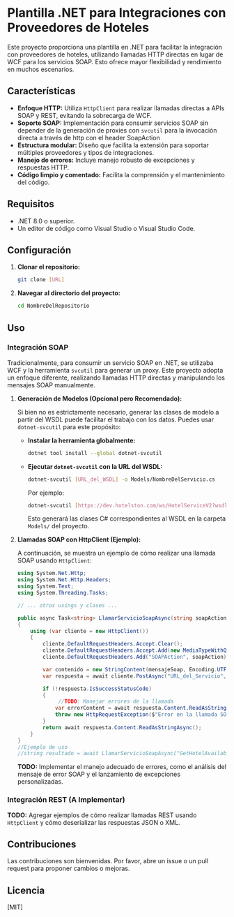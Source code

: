 # Plantilla .NET para Integraciones con Proveedores de Hoteles

Este proyecto proporciona una plantilla en .NET para facilitar la integración con proveedores de hoteles, utilizando llamadas HTTP directas en lugar de WCF para los servicios SOAP. Esto ofrece mayor flexibilidad y rendimiento en muchos escenarios.

## Características

*   **Enfoque HTTP:** Utiliza `HttpClient` para realizar llamadas directas a APIs SOAP y REST, evitando la sobrecarga de WCF.
*   **Soporte SOAP:** Implementación para consumir servicios SOAP sin depender de la generación de proxies con `svcutil` para la invocación directa a través de http con el header SoapAction
*   **Estructura modular:** Diseño que facilita la extensión para soportar múltiples proveedores y tipos de integraciones.
*   **Manejo de errores:** Incluye manejo robusto de excepciones y respuestas HTTP.
*   **Código limpio y comentado:** Facilita la comprensión y el mantenimiento del código.

## Requisitos

*   .NET 8.0 o superior.
*   Un editor de código como Visual Studio o Visual Studio Code.

## Configuración

1.  **Clonar el repositorio:**
    ```bash
    git clone [URL]
    ```
2.  **Navegar al directorio del proyecto:**
    ```bash
    cd NombreDelRepositorio
    ```

## Uso

### Integración SOAP

Tradicionalmente, para consumir un servicio SOAP en .NET, se utilizaba WCF y la herramienta `svcutil` para generar un proxy. Este proyecto adopta un enfoque diferente, realizando llamadas HTTP directas y manipulando los mensajes SOAP manualmente.

1.  **Generación de Modelos (Opcional pero Recomendado):**

    Si bien no es estrictamente necesario, generar las clases de modelo a partir del WSDL puede facilitar el trabajo con los datos. Puedes usar `dotnet-svcutil` para este propósito:

    *   **Instalar la herramienta globalmente:**

        ```bash
        dotnet tool install --global dotnet-svcutil
        ```

    *   **Ejecutar `dotnet-svcutil` con la URL del WSDL:**

        ```bash
        dotnet-svcutil [URL_del_WSDL] -o Models/NombreDelServicio.cs
        ```

        Por ejemplo:

        ```bash
        dotnet-svcutil [https://dev.hotelston.com/ws/HotelServiceV2?wsdl](https://dev.hotelston.com/ws/HotelServiceV2?wsdl) -o Models/HotelstonService.cs
        ```

        Esto generará las clases C# correspondientes al WSDL en la carpeta `Models/` del proyecto.

2.  **Llamadas SOAP con HttpClient (Ejemplo):**

    A continuación, se muestra un ejemplo de cómo realizar una llamada SOAP usando `HttpClient`:

    ```csharp
    using System.Net.Http;
    using System.Net.Http.Headers;
    using System.Text;
    using System.Threading.Tasks;

    // ... otros usings y clases ...

    public async Task<string> LlamarServicioSoapAsync(string soapAction, string mensajeSoap)
    {
        using (var cliente = new HttpClient())
        {
            cliente.DefaultRequestHeaders.Accept.Clear();
            cliente.DefaultRequestHeaders.Accept.Add(new MediaTypeWithQualityHeaderValue("text/xml")); // o application/soap+xml si el servicio lo requiere
            cliente.DefaultRequestHeaders.Add("SOAPAction", soapAction); // Cabecera SOAPAction

            var contenido = new StringContent(mensajeSoap, Encoding.UTF8, "text/xml"); // Cuerpo del mensaje SOAP
            var respuesta = await cliente.PostAsync("URL_del_Servicio", contenido);

            if (!respuesta.IsSuccessStatusCode)
            {
                 //TODO: Manejar errores de la llamada
                var errorContent = await respuesta.Content.ReadAsStringAsync();
                throw new HttpRequestException($"Error en la llamada SOAP: {respuesta.StatusCode}. Contenido del error: {errorContent}");
            }
            return await respuesta.Content.ReadAsStringAsync();
        }
    }
    //Ejemplo de uso
    //string resultado = await LlamarServicioSoapAsync("GetHotelAvailability","<soapenv:Envelope xmlns:soapenv=\"[http://schemas.xmlsoap.org/soap/envelope/](http://schemas.xmlsoap.org/soap/envelope/)\" xmlns:hot=\"[http://tempuri.org/](http://tempuri.org/)\">\r\n   <soapenv:Header/>\r\n   <soapenv:Body>\r\n      <hot:GetHotelAvailability>\r\n         <hot:HotelId>123</hot:HotelId>\r\n      </hot:GetHotelAvailability>\r\n   </soapenv:Body>\r\n</soapenv:Envelope>");

    ```

    **TODO:** Implementar el manejo adecuado de errores, como el análisis del mensaje de error SOAP y el lanzamiento de excepciones personalizadas.

### Integración REST (A Implementar)

**TODO:** Agregar ejemplos de cómo realizar llamadas REST usando `HttpClient` y cómo deserializar las respuestas JSON o XML.

## Contribuciones

Las contribuciones son bienvenidas. Por favor, abre un issue o un pull request para proponer cambios o mejoras.

## Licencia

[MIT]
